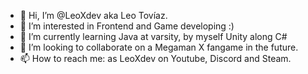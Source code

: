 - 👋 Hi, I’m @LeoXdev aka Leo Tovíaz.
- 👀 I’m interested in Frontend and Game developing :)
- 🌱 I’m currently learning Java at varsity, by myself Unity along C#
- 💞️ I’m looking to collaborate on a Megaman X fangame in the future.
- 📫 How to reach me: as LeoXdev on Youtube, Discord and Steam.

<!---
LeoXdev/LeoXdev is a ✨ special ✨ repository because its `README.md` (this file) appears on your GitHub profile.
You can click the Preview link to take a look at your changes.
--->
